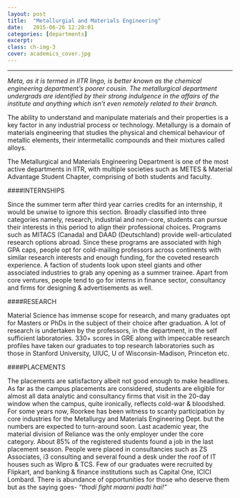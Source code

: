 ```yaml
---
layout: post
title:  "Metallurgial and Materials Engineering"
date:   2015-06-26 12:28:01
categories: [departments]
excerpt: 
class: ch-img-3
cover: academics_cover.jpg
--- 	
```

--------------------------------
_Meta, as it is termed in IITR lingo, is better known as the chemical engineering 
department’s poorer cousin. The metallurgical department undergrads are identified by 
their strong indulgence in the affairs of the institute and anything which isn’t even remotely 
related to their branch._

The ability to understand and manipulate materials and their properties is a key factor in any 
industrial process or technology. Metallurgy is a domain of materials engineering that studies the 
physical and chemical behaviour of metallic elements, their intermetallic compounds and their 
mixtures called alloys.

The Metallurgical and Materials Engineering Department is one of the most active departments in 
IITR, with multiple societies such as METES & Material Advantage Student Chapter, comprising of 
both students and faculty.

####INTERNSHIPS

Since the summer term after third year carries credits for an internship, it would be unwise to ignore 
this section. Broadly classified into three categories namely, research, industrial and non-core, 
students can pursue their interests in this period to align their professional choices. Programs such 
as MITACS (Canada) and DAAD (Deutschland) provide well-articulated research options abroad. 
Since these programs are associated with high GPA caps, people opt for cold-mailing professors 
across continents with similar research interests and enough funding, for the coveted research 
experience. A faction of students look upon steel giants and other associated industries to grab any 
opening as a summer trainee. Apart from core ventures, people tend to go for interns in finance 
sector, consultancy and firms for designing & advertisements as well.

####RESEARCH 

Material Science has immense scope for research, and many graduates opt for Masters or PhDs in 
the subject of their choice after graduation. A lot of research is undertaken by the professors, in the 
department, in the self sufficient laboratories. 330+ scores in GRE along with impeccable research 
profiles have taken our graduates to top research laboratories such as those in Stanford University, 
UIUC, U of Wisconsin-Madison, Princeton etc.

####PLACEMENTS

The placements are satisfactory albeit not good enough to make headlines. As far as the campus 
placements are considered, students are eligible for almost all data analytic and consultancy firms 
that visit in the 20-day window when the campus, quite ironically, reflects cold-war & bloodshed. For 
some years now, Roorkee has been witness to scanty participation by core industries for the 
Metallurgy and Materials Engineering Dept. but the numbers are expected to turn-around soon. Last 
academic year, the material division of Reliance was the only employer under the core category. 
About 85% of the registered students found a job in the last placement season. People were placed 
in consultancies such as ZS Associates, i3 consulting and several found a desk under the roof of IT 
houses such as Wipro & TCS. Few of our graduates were recruited by Flipkart, and banking & finance 
institutions such as Capital One, ICICI Lombard. There is abundance of opportunities for those who 
deserve them but as the saying goes- _“thodi fight maarni padti hai!”_
